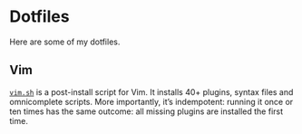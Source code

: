 # Dotfiles

Here are some of my dotfiles.

## Vim

[`vim.sh`][vimsh] is a post-install script for Vim. It installs 40+ plugins,
syntax files and omnicomplete scripts. More importantly, it’s indempotent:
running it once or ten times has the same outcome: all missing plugins are
installed the first time.

[vimsh]: https://github.com/bfontaine/Dotfiles/blob/master/vim.sh
